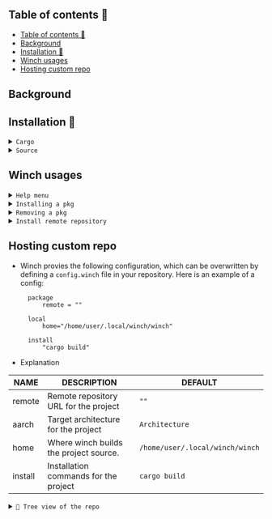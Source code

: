 ## Table of contents 📔

- [Table of contents 📔](#table-of-contents-)
- [Background](#background)
- [Installation 📩](#installation-)
- [Winch usages](#winch-usages)
- [Hosting custom repo](#hosting-custom-repo)

<a name="bacground"></a>
## Background

<a name="installation"></a>
 ## Installation 📩
    
  <details> <summary><code>Cargo</code></summary>

- Using [crates.io](https://crates.io/crates/winch)
  ```bash
  cargo install winch
  ```
- Using [binstall](https://github.com/cargo-bins/cargo-binstall)
  ```bash
  cargo binstall winch
  ```

  > **Note** ⚠️
  > This requires a working setup of rust/cargo & binstall.
  </details>
  <details> <summary><code>Source</code></summary>
  &nbsp;
 
  ```bash
  git clone --depth=1 https://github.com/pwnwriter/winch --branch=main
  cd winch
  cargo build --release 
  ```
  Then go to `release` dir and `./winch` or move the `binary` to your any `$PATH` for instant access from anywhere.
</details>

<a name="usages"></a>
 ## Winch usages
<details> <summary><code>Help menu</code></summary>
  &nbsp;
  
  
  ```bash
  winch |install|uninstall|search| -h # check for help menu
  ```
<!---![screenshot_2023-11-25_22-37-02](https://github.com/pwnwriter/winch/assets/90331517/48e6d5be-3174-4aef-8d5e-a9c02c58aaf4)-->

</details>

<details> <summary><code>Installing a pkg </code></summary>
&nbsp;
  
  ```bash
  winch install <pkg> # use --force to overwrite already installed binary 
  ```
  <!---![screenshot_2023-11-25_22-37-02](https://github.com/pwnwriter/winch/assets/90331517/48e6d5be-3174-4aef-8d5e-a9c02c58aaf4)-->

</details>


<details> <summary><code>Removing a pkg </code></summary>
&nbsp;
  
  ```bash
  winch remove <pkg> 
  ```

<!---![screenshot_2023-11-25_22-37-02](https://github.com/pwnwriter/winch/assets/90331517/48e6d5be-3174-4aef-8d5e-a9c02c58aaf4)-->

</details>

<details> <summary><code>Install remote repository </code></summary>
&nbsp;

  This requires a `config.winch`, you can find more [here](#usages)
  
  ```bash
  winch install -rp <link>
  ```

<!---![screenshot_2023-11-25_22-37-02](https://github.com/pwnwriter/winch/assets/90331517/48e6d5be-3174-4aef-8d5e-a9c02c58aaf4)-->

</details>

<a name="repo"></a>
 ## Hosting custom repo

- Winch provies the following configuration, which can be overwritten by defining a `config.winch` file in your repository.
  Here is an example of a config:

  ```
    package
        remote = ""

    local
        home="/home/user/.local/winch/winch"
    
    install
        "cargo build"
  ```
- Explanation 

| NAME        | DESCRIPTION                                  | DEFAULT                                      |
|-------------|----------------------------------------------|----------------------------------------------|
| remote      | Remote repository URL for the project        | `""`                      |
| aarch       | Target architecture for the project          | `Architecture`                              |
| home        | Where winch builds the project source.                   | `/home/user/.local/winch/winch`              |
| install     | Installation commands for the project        | `cargo build`                               |

<details> <summary><code>🎄 Tree view of the repo </code></summary>
&nbsp;

  ```bash
.
│
├── winch
│   └── config.winch # The config file for your chosen architecture
```

</details>